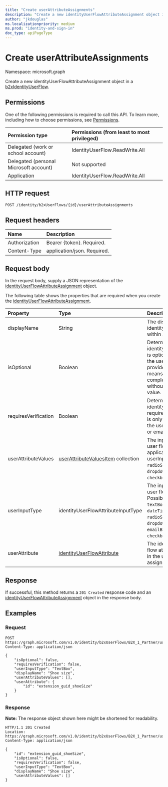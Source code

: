 ```yaml
---
title: "Create userAttributeAssignments"
description: "Create a new identityUserFlowAttributeAssignment object in a b2xIdentityUserFlow."
author: "jkdouglas"
ms.localizationpriority: medium
ms.prod: "identity-and-sign-in"
doc_type: apiPageType
---
```


# Create userAttributeAssignments

Namespace: microsoft.graph

Create a new identityUserFlowAttributeAssignment object in a [b2xIdentityUserFlow](../resources/b2xidentityuserflow.md).

## Permissions

One of the following permissions is required to call this API. To learn more, including how to choose permissions, see [Permissions](/graph/permissions-reference).

|Permission type|Permissions (from least to most privileged)|
|:---|:---|
|Delegated (work or school account)|IdentityUserFlow.ReadWrite.All|
|Delegated (personal Microsoft account)|Not supported|
|Application|IdentityUserFlow.ReadWrite.All|

## HTTP request

<!-- {
  "blockType": "ignored"
}
-->

``` http
POST /identity/b2xUserFlows/{id}/userAttributeAssignments
```

## Request headers

|Name|Description|
|:---|:---|
|Authorization|Bearer {token}. Required.|
|Content-Type|application/json. Required.|

## Request body

In the request body, supply a JSON representation of the [identityUserFlowAttributeAssignment](../resources/identityuserflowattributeassignment.md) object.

The following table shows the properties that are required when you create the [identityUserFlowAttributeAssignment](../resources/identityuserflowattributeassignment.md).

|Property|Type|Description|
|:---|:---|:---|
|displayName|String|The display name of the identityUserFlowAttribute within a user flow.|
|isOptional|Boolean|Determines whether the identityUserFlowAttribute is optional. `true` means the user doesn't have to provide a value. `false` means the user cannot complete sign-up without providing a value.|
|requiresVerification|Boolean|Determines whether the identityUserFlowAttribute requires verification. This is only used for verifying the user's phone number or email address.|
|userAttributeValues|[userAttributeValuesItem](../resources/userattributevaluesitem.md) collection|The input options for the user flow attribute. Only applicable when the userInputType is `radioSingleSelect`, `dropdownSingleSelect`, or `checkboxMultiSelect`.|
|userInputType|identityUserFlowAttributeInputType|The input type of the user flow attribute. Possible values are: `textBox`, `dateTimeDropdown`, `radioSingleSelect`, `dropdownSingleSelect`, `emailBox`, `checkboxMultiSelect`.|
|userAttribute|[identityUserFlowAttribute](../resources/identityuserflowattribute.md)|The identifier for the user flow attribute to include in the user flow assignment.

## Response

If successful, this method returns a `201 Created` response code and an [identityUserFlowAttributeAssignment](../resources/identityuserflowattributeassignment.md) object in the response body.

## Examples

### Request


<!-- {
  "blockType": "request",
  "name": "create_identityuserflowattributeassignment_from__2",
  "sampleKeys": ["B2X_1_Partner"]
}
-->

``` http
POST https://graph.microsoft.com/v1.0/identity/b2xUserFlows/B2X_1_Partner/userAttributeAssignments
Content-Type: application/json

{
    "isOptional": false,
    "requiresVerification": false,
    "userInputType": "TextBox",
    "displayName": "Shoe size",
    "userAttributeValues": [],
    "userAttribute": {
        "id": "extension_guid_shoeSize"
    }
}
```


### Response

**Note:** The response object shown here might be shortened for readability.
<!-- {
  "blockType": "response",
  "truncated": true,
  "@odata.type": "microsoft.graph.identityUserFlowAttributeAssignment"
}
-->

``` http
HTTP/1.1 201 Created
Location: https://graph.microsoft.com/v1.0/identity/b2xUserFlows/B2X_1_Partner/userAttributeAssignments/extension_guid_shoeSize
Content-Type: application/json

{
    "id": "extension_guid_shoeSize",
    "isOptional": false,
    "requiresVerification": false,
    "userInputType": "TextBox",
    "displayName": "Shoe size",
    "userAttributeValues": []
}
```
